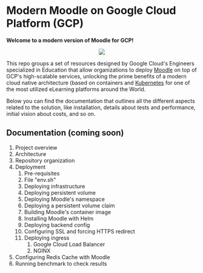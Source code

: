 # Modern Moodle on Google Cloud Platform (GCP)

**Welcome to a modern version of Moodle for GCP!**

<p align="center">
    <img src="../moodle-on-gcp/img/moodle-gcp.png">
</p>

This repo groups a set of resources designed by Google Cloud's Engineers specialized in Education that allow organizations to deploy [Moodle](https://moodle.com/) on top of GCP's high-scalable services, unlocking the prime benefits of a modern cloud native architecture (based on containers and [Kubernetes](https://kubernetes.io/) for one of the most utilized eLearning platforms around the World.

Below you can find the documentation that outlines all the different aspects related to the solution, like installation, details about tests and performance, initial vision about costs, and so on.

## Documentation (coming soon)

1. Project overview
2. Architecture
3. Repository organization
4. Deployment
   1. Pre-requisites
   2. File "env.sh"
   3. Deploying infrastructure
   4. Deploying persistent volume
   5. Deploying Moodle's namespace
   6. Deploying a persistent volume claim
   7. Building Moodle's container image
   8. Installing Moodle with Helm
   9. Deploying backend config
   10. Configuring SSL and forcing HTTPS redirect
   11. Deploying ingress
       1.  Google Cloud Load Balancer
       2.  NGINX
5.  Configuring Redis Cache with Moodle
6.  Running benchmark to check results